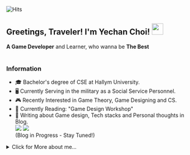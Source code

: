 <!--- P R O F I L E   V I E W S   C O U N T E R S --->
![Hits](https://hits.seeyoufarm.com/api/count/incr/badge.svg?url=https%3A%2F%2Fgithub.com%2FMellow1213&count_bg=%23B7BDD1&title_bg=%235F99BC&icon=&icon_color=%23E7E7E7&title=Profile+View&edge_flat=false)

<!--- A B O U T  M E --->
<h2>Greetings, Traveler! I'm Yechan Choi!  <img src="https://media.giphy.com/media/TjaTrZlziu73ZZzgXj/giphy.gif" width="30">
</h2>
<strong>A Game Developer</strong> and Learner, who wanna be <strong>The Best</strong><br><br>

<h3>Information</h3>

* 🎓 Bachelor's degree of CSE at Hallym University.
* 🖥️ Currently Serving in the military as a Social Service Personnel.
* 🎮 Recently Interested in Game Theory, Game Designing and CS.
* 📖 Currently Reading: "Game Design Workshop"
* 💬 Writing about Game design, Tech stacks and Personal thoughts in Blog.    
  <a href="https://mellow1213.github.io/" target="_blank"><img src="https://img.shields.io/badge/github blog-181717?style=flat-square&logo=github&logoColor=white"/></a>
  <a href="https://velog.io/@dpcks7282" target="_blank"><img src="https://img.shields.io/badge/Velog-20C997?style=flat-square&logo=velog&logoColor=white"/></a>   
  (Blog in Progress - Stay Tuned!) 




<!--- D E T A I L  I N F O R M A T I O N --->
<details>
  <summary>Click for More about me...</summary>

  
  <h2>Info</h2>
  <strong>Name</strong>: 최예찬(Yechan Choi) / Mellow1213 <br>      
  <strong>Age</strong>: 23 (24 in Korean Age) <br>      
  <strong>Major</strong>: Content IT, School of Computer Science, College of Informatics in Hallym University <br>
  <strong>Field</strong>: Game Design & Programming, VR/AR, Computer Graphics, CS <br>       
  <strong>Contact</strong>: dpcks7282@gmail.com <br>

  <h2>Skills & Stacks</h2>
  Tools<br>
  <a href="https://unity.com/" target="_blank"><img src="https://img.shields.io/badge/UNITY-000000?style=flat-square&logo=unity&logoColor=FFFFFF"/></a>
  <a href="https://unity.com/dots" target="_blank"><img src="https://img.shields.io/badge/Unity DOTS-000000?style=flat-square&logo=UNITY&logoColor=FFFFFF"/></a>
  <a href="https://www.unrealengine.com/en-US/" target="_blank"><img src="https://img.shields.io/badge/Unreal%20Engine-0E1128?style=flat-square&logo=UNREAL%20ENGINE&logoColor=FFFFFF"/></a>
  <a href="https://www.blender.org/" target="_blank"><img src="https://img.shields.io/badge/Blender-E87D0D?style=flat-square&logo=blender&logoColor=FFFFFF"/></a>
  <a href="https://www.jetbrains.com/rider/" target="_blank"><img src="https://img.shields.io/badge/Rider-000000?style=flat-square&logo=rider&logoColor=FFFFFF"/></a>
  <a href="https://visualstudio.microsoft.com/ko/" target="_blank"><img src="https://img.shields.io/badge/Visual%20Studio-5C2D91?style=flat-square&logo=visualstudio&logoColor=FFFFFF"/></a>
  <a href="https://code.visualstudio.com/" target="_blank"><img src="https://img.shields.io/badge/VSCode-007ACC?style=flat-square&logo=visualstudiocode&logoColor=FFFFFF"/></a>
  <a href="https://www.image-line.com/fl-studio/" target="_blank"><img src="https://img.shields.io/badge/FL%20Studio-000000?style=flat-square&logo=JAVA&logoColor=FFFFFF"/></a>
  <a href="https://www.adobe.com/products/photoshop.html" target="_blank"><img src="https://img.shields.io/badge/Photoshop-31A8FF?style=flat-square&logo=adobephotoshop&logoColor=FFFFFF"/></a>
  <br>

  Languages<br>
  <img src="https://img.shields.io/badge/C-A8B9CC?style=flat-square&logo=C&logoColor=FFFFFF"/>
  <img src="https://img.shields.io/badge/C++-00599C?style=flat-square&logo=cplusplus&logoColor=FFFFFF"/>
  <img src="https://img.shields.io/badge/CSHARP-2C2255?style=flat-square&logo=CSHARP&logoColor=FFFFFF"/>
  <img src="https://img.shields.io/badge/Python-3776AB?style=flat-square&logo=Python&logoColor=FFFFFF"/>
  <img src="https://img.shields.io/badge/JAVA-2C2255?style=flat-square&logo=JAVA&logoColor=FFFFFF"/>
  

  
  <h2>Groups & Leadership</h2>
  
  <h2>Projects</h2>
  <details>
  <summary><strong>2024</strong></summary>

   - - -
   ⭐ **2024 Main Project** ⭐
   - [**Bullet Delivery(가제)**](https://github.com/Lithium07z/2024_Capstone_Project) ⬅️ **Currently Working On**
   - [**Star Saliors(가제)**](https://github.com/Mellow1213/Star-Saliors)
    
   🔷 **2024 Sub Project** 🔷

    
   🌱 **2024 Spin-Off Project** 🌱
   - [**Life Archive(가제)**](https://github.com/Mellow1213/Life-Archive)

   - - - 
  </details>
  <details>
  <summary><strong>2023</strong></summary>

   - - - 
   ⭐ **2023 Main Project** ⭐
   - [**VRhythm**](https://github.com/Mellow1213/2023_Capstone) <span title="2023 KCGS Conference, 학부우수포스터상">🥇</span>🥉
     - Unity 3D/HMD VR/IoT/Horror
     - 사용자의 HR(HeartRate)를 Smart Watch와 실시간 연동하여 HR 수치의 변동에 따라 콘텐츠가 변화하는 공포 게임
     - [2023 KCGS Conference](https://www.dbpia.co.kr/journal/articleDetail?nodeId=NODE11492789) / 학부우수포스터상(공동 저자) 
     - 한림대학교 2023 SW캡스톤 경진대회 / 장려상
     <!--- 개발 기간: 2023.01.01 ~ 23.05.31 --->
    
     <br>
   🔷 **2023 Sub Project** 🔷
   - [**Coin Lapse**](https://github.com/Mellow1213/Coin_Lapse) 🥇
     - Unity 3D/FPS/Defense
     - 소지 금액 자체가 많을 수록 강력해지고, 적을 수록 약해지는 은행 강도
     - 한림 오픈소스 SW 해커톤 대회 / 금상
     <!--- 개발 기간: 2023.07.31 ~ 08.01 --->
   - [**Word Runner**](https://github.com/Mellow1213/Word-Runner)
     - Unity 3D/Runner/Action
     - 날아오는 글자를 타이핑을 쳐서 파괴하며 전진하는 게임
     <!--- 개발 기간: 2023.11.01 ~ 11.15--->
   - [**HorseBack N Overtaken**](https://github.com/Mellow1213/HorseBack-N-Overtaken)
     - Unity 3D/HMD VR/Horse Riding/Shooter
     - VR을 쓰고 말을 타는 서부의 총잡이가 되는 게임
     <!--- 개발 기간: 2023.12.01 ~ 개발 --->
     <br>
   🌱 **2023 Spin-Off Project** 🌱 
   - [**VR Scent Test Project**](https://dl.acm.org/doi/10.1145/3611659.3616896) 🥇
     - Unity 3D/Arduino/HMD VR/Test Simulation
     - VR 장착형 향기 분사 시스템 테스트를 위한 실험 세션 프로젝트
     - [2023 KCGS Conference](https://www.dbpia.co.kr/journal/articleDetail?nodeId=NODE11492727) / 석사논문우수상(2저자)
     <!--- 개발 기간: 2023.05.01 ~ 23.11.31--->
   - [**림딩동**](https://github.com/Mellow1213/WebGL_Limdingdong) 🥇
     - Unity 2D/WebGL
     - 학교 소개 및 동아리 추천 알고리즘 웹사이트 & 동아리방 안내를 위한 유니티 체험 콘텐츠
     - 한림대학교 SW Week SW동아리 전시회 / 금상(한림대학교 총장상)
    <!--- 개발 기간: 2023.10.24 ~ 10.27--->
   - - - 
  </details>
  <details>
  <summary><strong>2022</strong></summary>

   - - - 
   ⭐ **2022 Main Project** ⭐  
   - [**The HighLander**](https://github.com/Mellow1213/The_Highlander)  🥈🥉
     - Unity 3D/TPS/핵 앤 슬래쉬/하이퍼 액션
     - 적들이 몰려오는 웨이브를 가동시켜 에너지를 모으는 게임
    <!--- 개발 기간: 2022.11.01 ~ 11.15--->
   - [**Phantom Thief**](https://github.com/Mellow1213/2022_UE_Project)
     - Unreal5 Blueprint/잠입 액션/이스케이프 룸
     - 박물관에 잠입하여 경비를 피해 다이아몬드를 훔치는 게임
    <!--- 개발 기간: 2022.09.15 ~ 10.31--->
     
     <br>
   🔷 **2022 Sub Project** 🔷
   - [**Alien Invader**](https://github.com/Mellow1213/Alien_Invader) 
     - Unity 3D/Cardboard VR/Shooter/Defense
     - 우주선을 공격하는 외계인을 레이저포로 제거하는 디펜스 게임
     <!--- - 개발 기간: 2022.04.01 ~ 04.14--->
   - [**HeliFire**](https://github.com/Mellow1213/VRProject_2022_1) 
     - Unity 3D/Cardboard VR/Shooter
     - 헬리콥터의 기관총으로 적 우주선과 기지, 보스를 처치하는 게임
     <!--- - 개발 기간: 2022.04.01 ~ 05.31--->
   - [**Burger4Rest**](https://github.com/Mellow1213/Raon_WorkShop_2022)
     - Unity 3D/Casual/Tycoon
     - 끊임없이 오는 손님들에게 알맞는 햄버거를 만들어주는 게임
     <!--- - 개발 기간: 2022.08.01 ~ 11.30--->
   - [**Ghost Balloon**](https://github.com/Mellow1213/Ghost_Balloon_AR)
     - Unity 3D/Vuforia AR/Simulation/Virtual Pet
     - AR 마커를 사용해 풍선 펫을 키우는 게임
     <!--- - 개발 기간: 2022.10.01 ~ 10.31--->
     
     <br>
   🌱 **2022 Spin-Off Project** 🌱
   - [**Caerang 30th RandomPick**](https://github.com/Mellow1213/Caerang_30th_RandomPick)
     - Unity 2D/Random Picker
     - C.愛.랑 30주년 공식 2부 행사 경품 추천 이벤트 프로그램 / 학번 랜덤 뽑기
     <!--- - 개발 기간: 2022.11.25 ~ 11.26--->
   - - -
  </details>
  <details>
  <summary><strong>2021</strong></summary><br>

   - - - 
   ⭐ **2021 Main Project** ⭐
   - [**Rhythm In**](https://github.com/hhj3258/Unity_Rhythm_In) 
     - Unity 2D/Platformer/Rhythm
     - 노래 박자에 맞춰 플레이어에게 달려오는 몬스터를 없애는 게임
     <!--- - 개발 기간: 2021.03.07 ~ 05.31--->

     <br>
   🔷 **2021 Sub Project** 🔷
   - [**Arcane_Savior**](https://github.com/Mellow1213/Arcane_Savior)
     - Unity 3D/FPS/Defense
     - 일정 시간 동안 계속 몰려오는 적들로부터 수정을 지키는 게임
     <!--- - 개발 기간: 2021.09.01 ~ 10.31--->
   - [**Zland**](https://github.com/Mellow1213/ZLand_Source)
     - Unity 3D/FPS/Survival/Escape Room
     - 좀비섬에서 재료들을 모아 다양한 방법으로 탈출하는 게임
     <!--- - 개발 기간: 2021.09.01 ~ 11.31--->

  - - -  
  </details>
  <details>
  <summary><strong>2020</strong></summary><br>

   - - - 
   ⭐ **2020 Main Project** ⭐
   - [**MagiColor**](https://github.com/Mellow1213/RaonProject_2020) 
     - Unity 2D/Platformer/Shooter
     - 떨어지는 블록을 배경색과 일치시키게 만들어서 살아남는 미니게임
     <!--- - 개발 기간: 2020.10.01 ~ 11.10 --->
       
     
  </details>
  
  <h2>Awards</h2>
  
  </details>


<!--- P O R T P O L I O  &  B L O G (Implement Later) --->
<!---
<p align="center">
  <i>Take a look at my repositories and let's get in touch!</i>
<p align="center">
<a href= "Portpolio URL"><img src="https://img.icons8.com/material-outlined/27/000000/ball-point-pen.png"/></a>
<a href= "Think something to show me"><img src="https://img.icons8.com/material-outlined/30/000000/linkedin.png"/></a>
<a href= "https://twitter.com/halffrost"><img src="https://img.icons8.com/material-outlined/30/000000/twitter.png"/></a>
<a href= "https://halfrost.com"><img src="https://img.icons8.com/material-outlined/27/000000/geography.png"/></a>
</p>
--->
